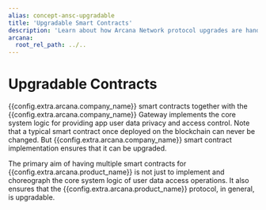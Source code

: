 ```yaml
---
alias: concept-ansc-upgradable
title: 'Upgradable Smart Contracts'
description: 'Learn about how Arcana Network protocol upgrades are handled by the smart contracts.'
arcana:
  root_rel_path: ../..
---
```


# Upgradable Contracts

{{config.extra.arcana.company_name}}  smart contracts together with the {{config.extra.arcana.company_name}}  Gateway implements the core system logic for providing app user data privacy and access control.  Note that a typical smart contract once deployed on the blockchain can never be changed. But {{config.extra.arcana.company_name}} smart contract implementation ensures that it can be upgraded.

The primary aim of having multiple smart contracts for {{config.extra.arcana.product_name}} is not just to implement and choreograph the core system logic of user data access operations. It also ensures that the {{config.extra.arcana.product_name}}  protocol, in general, is upgradable. 
